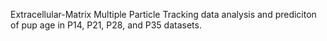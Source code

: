 Extracellular-Matrix Multiple Particle Tracking data analysis and prediciton of pup age in 
P14, P21, P28, and P35 datasets. 
